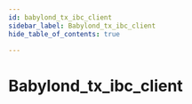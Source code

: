 ```yaml
---
id: babylond_tx_ibc_client
sidebar_label: Babylond_tx_ibc_client
hide_table_of_contents: true

---
```


# Babylond_tx_ibc_client